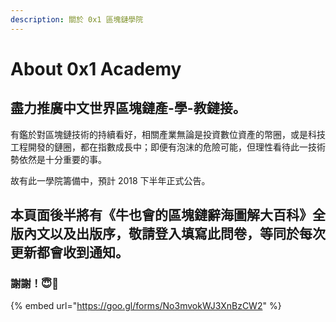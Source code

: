 ```yaml
---
description: 關於 0x1 區塊鏈學院
---
```


# About 0x1 Academy

## 盡力推廣中文世界區塊鏈產-學-教鏈接。

有鑑於對區塊鏈技術的持續看好，相關產業無論是投資數位資產的幣圈，或是科技工程開發的鏈圈，都在指數成長中；即便有泡沫的危險可能，但理性看待此一技術勢依然是十分重要的事。

故有此一學院籌備中，預計 2018 下半年正式公告。

## 本頁面後半將有《牛也會的區塊鏈辭海圖解大百科》全版內文以及出版序，敬請登入填寫此問卷，等同於每次更新都會收到通知。

### 謝謝！😇🙇‍



{% embed url="https://goo.gl/forms/No3mvokWJ3XnBzCW2" %}

